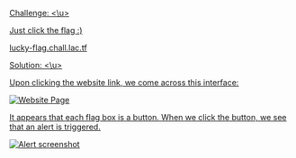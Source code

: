 <u> Challenge:  <\u>

Just click the flag :)

[lucky-flag.chall.lac.tf](https://lucky-flag.chall.lac.tf/)

<u> Solution:  <\u>

Upon clicking the website link, we come across this interface:

![Website Page](https://github.com/user-attachments/assets/96c6404f-4bfe-4ba7-9202-68c90f367e2b)

It appears that each flag box is a button. When we click the button, we see that an alert is triggered.

![Alert screenshot](https://github.com/user-attachments/assets/0dd351d4-abb7-486f-8360-bd74042ef41b)
